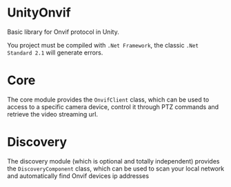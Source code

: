 # UnityOnvif
Basic library for Onvif protocol in Unity.

You project must be compiled with `.Net Framework`, the classic `.Net Standard 2.1` will generate errors.

# Core
The core module provides the `OnvifClient` class, which can be used to access to a specific camera device, control it through PTZ commands and retrieve the video streaming url.

# Discovery
The discovery module (which is optional and totally independent) provides the `DiscoveryComponent` class, which can be used to scan your local network and automatically find Onvif devices ip addresses
